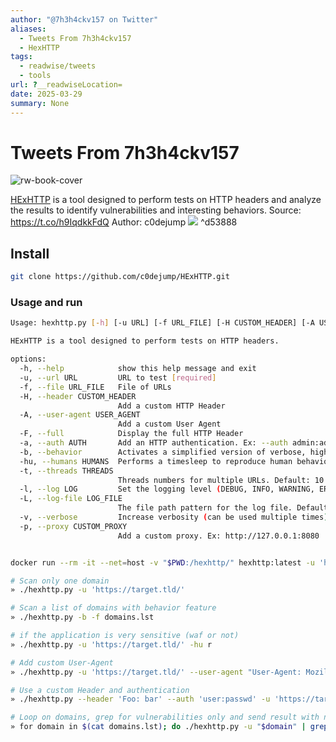 ```yaml
---
author: "@7h3h4ckv157 on Twitter"
aliases:
  - Tweets From 7h3h4ckv157
  - HexHTTP
tags:
  - readwise/tweets
  - tools
url: ?__readwiseLocation=
date: 2025-03-29
summary: None
---
```

# Tweets From 7h3h4ckv157

![rw-book-cover](https://pbs.twimg.com/profile_images/1837821520875343872/dIYON0Hz.jpg)


[HExHTTP](https://github.com/c0dejump/HExHTTP) is a tool designed to perform tests on HTTP headers and analyze the results to identify vulnerabilities and interesting behaviors.
 Source: https://t.co/h9IqdkkFdQ
 Author: c0dejump 
 ![](https://pbs.twimg.com/media/GiCCuSebsAADsMg.jpg) [](https://twitter.com/7h3h4ckv157/status/1882648384475213933) ^d53888

## Install

```sh
git clone https://github.com/c0dejump/HExHTTP.git
```

### Usage and run

```sh
Usage: hexhttp.py [-h] [-u URL] [-f URL_FILE] [-H CUSTOM_HEADER] [-A USER_AGENT] [-F] [-a AUTH] [-b] [-hu HUMANS] [-t THREADS] [-l LOG] [-L LOG_FILE] [-v] [-p CUSTOM_PROXY]

HExHTTP is a tool designed to perform tests on HTTP headers.

options:
  -h, --help            show this help message and exit
  -u, --url URL         URL to test [required]
  -f, --file URL_FILE   File of URLs
  -H, --header CUSTOM_HEADER
                        Add a custom HTTP Header
  -A, --user-agent USER_AGENT
                        Add a custom User Agent
  -F, --full            Display the full HTTP Header
  -a, --auth AUTH       Add an HTTP authentication. Ex: --auth admin:admin
  -b, --behavior        Activates a simplified version of verbose, highlighting interesting cache behaviors
  -hu, --humans HUMANS  Performs a timesleep to reproduce human behavior (Default: 0s) value: 'r' or 'random'
  -t, --threads THREADS
                        Threads numbers for multiple URLs. Default: 10
  -l, --log LOG         Set the logging level (DEBUG, INFO, WARNING, ERROR, CRITICAL)
  -L, --log-file LOG_FILE
                        The file path pattern for the log file. Default: logs/
  -v, --verbose         Increase verbosity (can be used multiple times)
  -p, --proxy CUSTOM_PROXY
                        Add a custom proxy. Ex: http://127.0.0.1:8080


docker run --rm -it --net=host -v "$PWD:/hexhttp/" hexhttp:latest -u 'https://target.tld/'

# Scan only one domain
» ./hexhttp.py -u 'https://target.tld/'

# Scan a list of domains with behavior feature
» ./hexhttp.py -b -f domains.lst

# if the application is very sensitive (waf or not)
» ./hexhttp.py -u 'https://target.tld/' -hu r

# Add custom User-Agent
» ./hexhttp.py -u 'https://target.tld/' --user-agent "User-Agent: Mozilla/5.0 (X11; Ubuntu; Linux x86_64) Firefox/123.0-BugBounty"

# Use a custom Header and authentication
» ./hexhttp.py --header 'Foo: bar' --auth 'user:passwd' -u 'https://target.tld/' 

# Loop on domains, grep for vulnerabilities only and send result with notify (from projectdiscovery)
» for domain in $(cat domains.lst); do ./hexhttp.py -u "$domain" | grep -Eio "(INTERESTING|CONFIRMED)(.*)PAYLOAD.?:(.*){5,20}$" | notify -silent; done

```